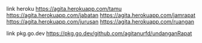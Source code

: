 link heroku
https://agita.herokuapp.com/tamu
https://agita.herokuapp.com/jabatan
https://agita.herokuapp.com/jamrapat
https://agita.herokuapp.com/jurusan
https://agita.herokuapp.com/ruangan

link pkg.go.dev
https://pkg.go.dev/github.com/agitanurfd/undanganRapat
